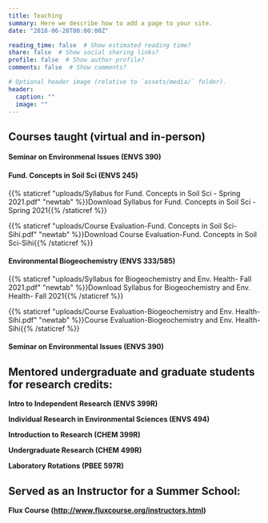 ```yaml
---
title: Teaching
summary: Here we describe how to add a page to your site.
date: "2018-06-28T00:00:00Z"

reading_time: false  # Show estimated reading time?
share: false  # Show social sharing links?
profile: false  # Show author profile?
comments: false  # Show comments?

# Optional header image (relative to `assets/media/` folder).
header:
  caption: ""
  image: ""
---
```


## Courses taught (virtual and in-person)

#### Seminar on Environmenal Issues (ENVS 390) 

#### Fund. Concepts in Soil Sci (ENVS 245) 
{{% staticref "uploads/Syllabus for Fund. Concepts in Soil Sci - Spring 2021.pdf" "newtab" %}}Download Syllabus for Fund. Concepts in Soil Sci - Spring 2021{{% /staticref %}}

{{% staticref "uploads/Course Evaluation-Fund. Concepts in Soil Sci-Sihi.pdf" "newtab" %}}Download Course Evaluation-Fund. Concepts in Soil Sci-Sihi{{% /staticref %}}


#### Environmental Biogeochemistry (ENVS 333/585) 
{{% staticref "uploads/Syllabus for Biogeochemistry and Env. Health- Fall 2021.pdf" "newtab" %}}Download Syllabus for Biogeochemistry and Env. Health- Fall 2021{{% /staticref %}}

{{% staticref "uploads/Course Evaluation-Biogeochemistry and Env. Health-Sihi.pdf" "newtab" %}}Course Evaluation-Biogeochemistry and Env. Health-Sihi{{% /staticref %}}

#### Seminar on Environmental Issues (ENVS 390) 


## Mentored undergraduate and graduate students for research credits:

**Intro to Independent Research (ENVS 399R)**

**Individual Research in Environmental Sciences (ENVS 494)**

**Introduction to Research (CHEM 399R)**

**Undergraduate Research (CHEM 499R)**

**Laboratory Rotations (PBEE 597R)**

## Served as an Instructor for a Summer School:

**Flux Course (http://www.fluxcourse.org/instructors.html)**
